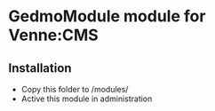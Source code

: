 GedmoModule module for Venne:CMS
================================

Installation
------------

- Copy this folder to /modules/
- Active this module in administration

